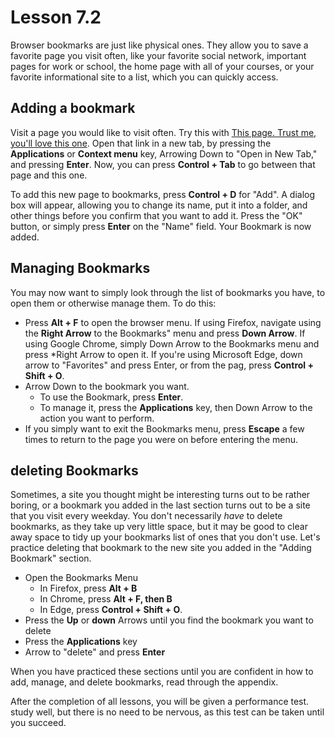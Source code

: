 # Lesson 7.2

Browser bookmarks are just like physical ones. They allow you to save a
favorite page you visit often, like your favorite social network,
important pages for work or school, the home page with all of your
courses, or your favorite informational site to a list, which you can
quickly access.

## Adding a bookmark

Visit a page you would like to visit often. Try this with [This page.
Trust me, you'll love this one](http://www.alassist.us). Open that link
in a new tab, by pressing the **Applications** or **Context menu** key,
Arrowing Down to "Open in New Tab," and pressing **Enter**. Now, you can
press **Control + Tab** to go between that page and this one.

To add this new page to bookmarks, press **Control + D** for "Add". A
dialog box will appear, allowing you to change its name, put it into a
folder, and other things before you confirm that you want to add it.
Press the "OK" button, or simply press **Enter** on the "Name" field.
Your Bookmark is now added.

## Managing Bookmarks

You may now want to simply look through the list of bookmarks you have,
to open them or otherwise manage them. To do this:

-   Press **Alt + F** to open the browser menu. If using Firefox,
    navigate using the **Right Arrow** to the Bookmarks" menu and press
    **Down Arrow**. If using Google Chrome, simply Down Arrow to the
  Bookmarks menu and press *Right Arrow to open it. If you're using Microsoft
  Edge, down arrow to "Favorites" and press Enter, or from the pag, press
  **Control + Shift + O**.
-   Arrow Down to the bookmark you want.
    -   To use the Bookmark, press **Enter**.
    -   To manage it, press the **Applications** key, then Down Arrow to
        the action you want to perform.
-   If you simply want to exit the Bookmarks menu, press **Escape** a
    few times to return to the page you were on before entering the
    menu.

## deleting Bookmarks

Sometimes, a site you thought might be interesting turns out to be
rather boring, or a bookmark you added in the last section turns out to
be a site that you visit every weekday. You don't necessarily *have* to
delete bookmarks, as they take up very little space, but it may be good
to clear away space to tidy up your bookmarks list of ones that you
don't use. Let's practice deleting that bookmark to the new site you
added in the "Adding Bookmark" section.

-   Open the Bookmarks Menu
    -   In Firefox, press **Alt + B**
    -   In Chrome, press **Alt + F, then B**
    -   In Edge, press **Control + Shift + O**.
-   Press the **Up** or **down**  Arrows until you find the bookmark you want to
    delete
-   Press the **Applications** key
-   Arrow to "delete" and press **Enter**

When you have practiced these sections until you are confident in how to
add, manage, and delete bookmarks, read through the appendix.

After the completion of all lessons, you will be given a performance
test. study well, but there is no need to be nervous, as this test can
be taken until you succeed.

